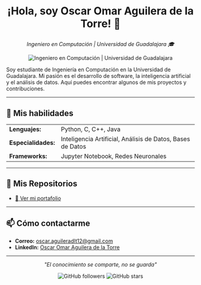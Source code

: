 # <p align="center">¡Hola, soy <strong>Oscar Omar Aguilera de la Torre</strong>! 👋</p>

<p align="center"><em>Ingeniero en Computación | Universidad de Guadalajara 🎓</em></p>

<p align="center">
  <img src="https://img.shields.io/badge/Ingeniero%20en%20Computaci%C3%B3n-Universidad%20de%20Guadalajara-blue?style=for-the-badge" alt="Ingeniero en Computación | Universidad de Guadalajara">
</p>

<p>
  Soy estudiante de Ingeniería en Computación en la Universidad de Guadalajara. Mi pasión es el desarrollo de software, la inteligencia artificial y el análisis de datos. Aquí puedes encontrar algunos de mis proyectos y contribuciones.
</p>

<hr>

## 🚀 <strong>Mis habilidades</strong>

<table>
  <tr>
    <td><strong>Lenguajes:</strong></td>
    <td>Python, C, C++, Java</td>
  </tr>
  <tr>
    <td><strong>Especialidades:</strong></td>
    <td>Inteligencia Artificial, Análisis de Datos, Bases de Datos</td>
  </tr>
  <tr>
    <td><strong>Frameworks:</strong></td>
    <td>Jupyter Notebook, Redes Neuronales</td>
  </tr>
</table>

<hr>

## 📁 <strong>Mis Repositorios</strong>

<ul>
  <li><a href="https://github.com/Oscardltlml/Portafolio-">🔗 Ver mi portafolio</a></li>
</ul>

<hr>

## 📫 <strong>Cómo contactarme</strong>

<ul>
  <li><strong>Correo:</strong> <a href="mailto:oscar.aguileradlt12@gmail.com">oscar.aguileradlt12@gmail.com</a></li>
  <li><strong>LinkedIn:</strong> <a href="https://www.linkedin.com/in/oscar-omar-aguilera-de-la-torre-444754324" target="_blank">Oscar Omar Aguilera de la Torre</a></li>
</ul>

<hr>

<p align="center"><em>"El conocimiento se comparte, no se guarda"</em></p>

<p align="center">
  <img src="https://img.shields.io/github/followers/Oscardltlml?style=social" alt="GitHub followers">
  <img src="https://img.shields.io/github/stars/Oscardltlml?style=social" alt="GitHub stars">
</p>
